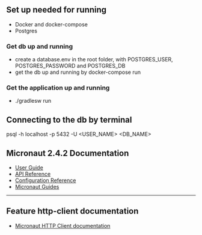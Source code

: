 ## Set up needed for running
- Docker and docker-compose
- Postgres
### Get db up and running
- create a database.env in the root folder, with POSTGRES_USER, POSTGRES_PASSWORD and POSTGRES_DB
- get the db up and running by docker-compose run

### Get the application up and running
- ./gradlesw run


## Connecting to the db by terminal
psql -h localhost -p 5432 -U <USER_NAME> <DB_NAME>

## Micronaut 2.4.2 Documentation

- [User Guide](https://docs.micronaut.io/2.4.2/guide/index.html)
- [API Reference](https://docs.micronaut.io/2.4.2/api/index.html)
- [Configuration Reference](https://docs.micronaut.io/2.4.2/guide/configurationreference.html)
- [Micronaut Guides](https://guides.micronaut.io/index.html)
---

## Feature http-client documentation

- [Micronaut HTTP Client documentation](https://docs.micronaut.io/latest/guide/index.html#httpClient)

